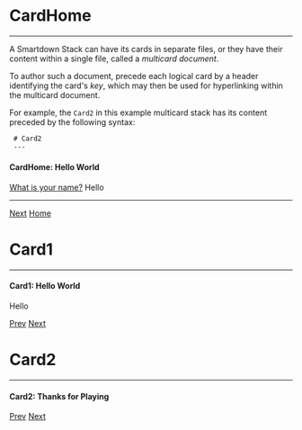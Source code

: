 
# CardHome
---

A Smartdown Stack can have its cards in separate files, or they have their content within a single file, called a *multicard document*.

To author such a document, precede each logical card by a header identifying the card's *key*, which may then be used for hyperlinking within the multicard document.

For example, the `Card2` in this example multicard stack has its content preceded by the following syntax:

```markdown
 # Card2
 ---
```

#### CardHome: Hello World

[What is your name?](:?NAME)
Hello [](:!NAME)

---

[Next](:@Card1)
[Home](:@Home)


# Card1
---

#### Card1: Hello World

Hello [](:!NAME)

[Prev](:@CardHome)
[Next](:@Card2)


# Card2
---

#### Card2: Thanks for Playing

[Prev](:@Card1)
[Next](:@CardHome)

